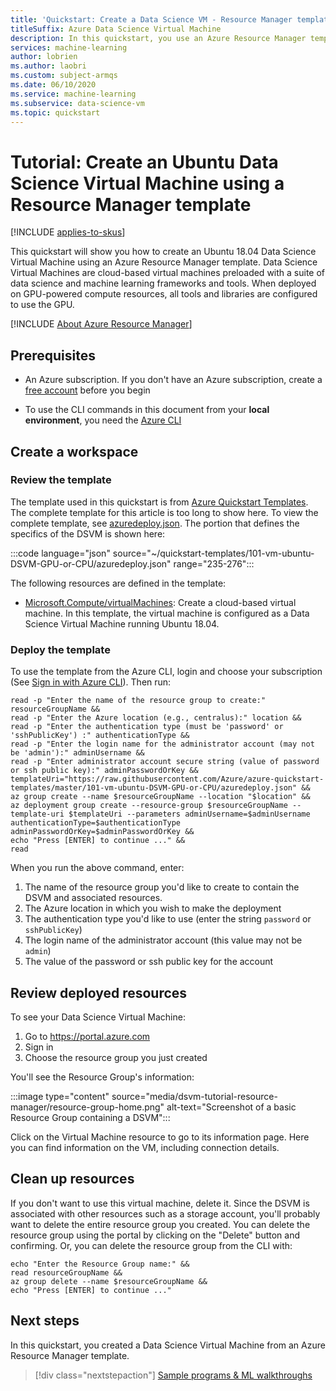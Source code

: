 ```yaml
---
title: 'Quickstart: Create a Data Science VM - Resource Manager template'
titleSuffix: Azure Data Science Virtual Machine 
description: In this quickstart, you use an Azure Resource Manager template to quickly deploy a Data Science Virtual Machine
services: machine-learning
author: lobrien
ms.author: laobri
ms.custom: subject-armqs
ms.date: 06/10/2020
ms.service: machine-learning
ms.subservice: data-science-vm
ms.topic: quickstart
---
```


# Tutorial: Create an Ubuntu Data Science Virtual Machine using a Resource Manager template
[!INCLUDE [applies-to-skus](../../../includes/aml-applies-to-basic-enterprise-sku.md)]

This quickstart will show you how to create an Ubuntu 18.04 Data Science Virtual Machine using an Azure Resource Manager template. Data Science Virtual Machines are cloud-based virtual machines preloaded with a suite of data science and machine learning frameworks and tools. When deployed on GPU-powered compute resources, all tools and libraries are configured to use the GPU. 

[!INCLUDE [About Azure Resource Manager](../../../includes/resource-manager-quickstart-introduction.md)]

## Prerequisites

* An Azure subscription. If you don't have an Azure subscription, create a [free account](https://aka.ms/AMLFree) before you begin

* To use the CLI commands in this document from your **local environment**, you need the [Azure CLI](https://docs.microsoft.com/cli/azure/install-azure-cli?view=azure-cli-latest)

## Create a workspace

### Review the template

The template used in this quickstart is from [Azure Quickstart Templates](https://azure.microsoft.com/resources/templates/101-vm-ubuntu-DSVM-GPU-or-CPU/). The complete template for this article is too long to show here. To view the complete template, see [azuredeploy.json](https://raw.githubusercontent.com/Azure/azure-quickstart-templates/master/101-vm-ubuntu-DSVM-GPU-or-CPU/azuredeploy.json). The portion that defines the specifics of the DSVM is shown here:

:::code language="json" source="~/quickstart-templates/101-vm-ubuntu-DSVM-GPU-or-CPU/azuredeploy.json" range="235-276":::

The following resources are defined in the template:

* [Microsoft.Compute/virtualMachines](/azure/templates/microsoft.compute/virtualmachines): Create a cloud-based virtual machine. In this template, the virtual machine is configured as a Data Science Virtual Machine running Ubuntu 18.04.

### Deploy the template 

To use the template from the Azure CLI, login and choose your subscription (See [Sign in with Azure CLI](https://docs.microsoft.com/cli/azure/authenticate-azure-cli?view=azure-cli-latest)). Then run:

```azurecli-interactive
read -p "Enter the name of the resource group to create:" resourceGroupName &&
read -p "Enter the Azure location (e.g., centralus):" location &&
read -p "Enter the authentication type (must be 'password' or 'sshPublicKey') :" authenticationType &&
read -p "Enter the login name for the administrator account (may not be 'admin'):" adminUsername &&
read -p "Enter administrator account secure string (value of password or ssh public key):" adminPasswordOrKey &&
templateUri="https://raw.githubusercontent.com/Azure/azure-quickstart-templates/master/101-vm-ubuntu-DSVM-GPU-or-CPU/azuredeploy.json" &&
az group create --name $resourceGroupName --location "$location" &&
az deployment group create --resource-group $resourceGroupName --template-uri $templateUri --parameters adminUsername=$adminUsername authenticationType=$authenticationType adminPasswordOrKey=$adminPasswordOrKey && 
echo "Press [ENTER] to continue ..." &&
read
```

When you run the above command, enter:

1. The name of the resource group you'd like to create to contain the DSVM and associated resources. 
1. The Azure location in which you wish to make the deployment
1. The authentication type you'd like to use (enter the string `password` or `sshPublicKey`)
1. The login name of the administrator account (this value may not be `admin`)
1. The value of the password or ssh public key for the account

## Review deployed resources

To see your Data Science Virtual Machine:

1. Go to https://portal.azure.com 
1. Sign in 
1. Choose the resource group you just created

You'll see the Resource Group's information: 

:::image type="content" source="media/dsvm-tutorial-resource-manager/resource-group-home.png" alt-text="Screenshot of a basic Resource Group containing a DSVM":::

Click on the Virtual Machine resource to go to its information page. Here you can find information on the VM, including connection details. 

## Clean up resources

If you don't want to use this virtual machine, delete it. Since the DSVM is associated with other resources such as a storage account, you'll probably want to delete the entire resource group you created. You can delete the resource group using the portal by clicking on the "Delete" button and confirming. Or, you can delete the resource group from the CLI with: 

```azurecli-interactive
echo "Enter the Resource Group name:" &&
read resourceGroupName &&
az group delete --name $resourceGroupName &&
echo "Press [ENTER] to continue ..."
```

## Next steps

In this quickstart, you created a Data Science Virtual Machine from an Azure Resource Manager template. 

> [!div class="nextstepaction"]
> [Sample programs & ML walkthroughs](dsvm-samples-and-walkthroughs.md)
